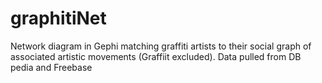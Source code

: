 graphitiNet
===========

Network diagram in Gephi matching graffiti artists to their social graph of associated artistic movements (Graffiit excluded). Data pulled from DB pedia and Freebase